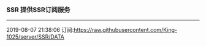 ### SSR 提供SSR订阅服务
---
2019-08-07 21:38:06 订阅:https://raw.githubusercontent.com/King-1025/server/SSR/DATA
